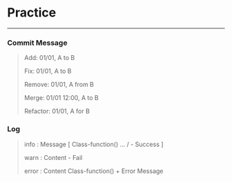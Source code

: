 # Practice

-----------------------------------

### Commit Message

> Add: 01/01, A to B
>
> Fix: 01/01, A to B
>
> Remove:  01/01, A from B
>
> Merge: 01/01 12:00, A to B
>
> Refactor: 01/01, A for B

### Log

> info : Message [ Class-function() ... / - Success ]
> 
> warn : Content - Fail
> 
> error : Content Class-function() + Error Message

